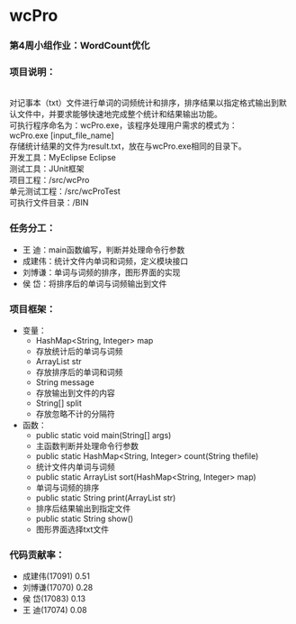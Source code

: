 # wcPro
### 第4周小组作业：WordCount优化

### 项目说明：
<br>对记事本（txt）文件进行单词的词频统计和排序，排序结果以指定格式输出到默认文件中，并要求能够快速地完成整个统计和结果输出功能。
<br>可执行程序命名为：wcPro.exe，该程序处理用户需求的模式为：
<br>wcPro.exe [input_file_name]
<br>存储统计结果的文件为result.txt，放在与wcPro.exe相同的目录下。
<br>开发工具：MyEclipse Eclipse
<br>测试工具：JUnit框架
<br>项目工程：/src/wcPro
<br>单元测试工程：/src/wcProTest
<br>可执行文件目录：/BIN

### 任务分工：
* 王  迪：main函数编写，判断并处理命令行参数
* 成建伟：统计文件内单词和词频，定义模块接口
* 刘博谦：单词与词频的排序，图形界面的实现
* 侯  岱：将排序后的单词与词频输出到文件

### 项目框架：
* 变量：
  * HashMap<String, Integer> map
  * 存放统计后的单词与词频
  * ArrayList<String> str
  * 存放排序后的单词和词频
  * String message
  * 存放输出到文件的内容
  * String[] split
  * 存放忽略不计的分隔符
* 函数：
  * public static void main(String[] args)
  * 主函数判断并处理命令行参数
  * public static HashMap<String, Integer> count(String thefile)
  * 统计文件内单词与词频
  * public static ArrayList<String> sort(HashMap<String, Integer> map)
  * 单词与词频的排序
  * public static String print(ArrayList<String> str)
  * 排序后结果输出到指定文件
  * public static String show()
  * 图形界面选择txt文件
  
### 代码贡献率：
* 成建伟(17091) 0.51
* 刘博谦(17070) 0.28
* 侯  岱(17083) 0.13
* 王  迪(17074) 0.08
